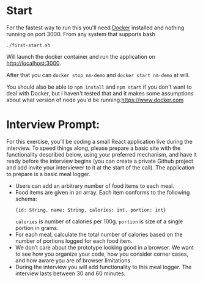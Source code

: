 # Start

For the fastest way to run this you'll need [Docker](https://www.docker.com) installed and nothing running on port 3000. From any system that supports bash

```
./first-start.sh
```

Will launch the docker container and run the application on [http://localhost:3000](http://localhost:3000).

After that you can `docker stop nm-demo` and `docker start nm-demo` at will.

You should also be able to `npm install` and `npm start` if you don't want to deal with Docker, but I haven't tested that and it makes some assumptions about what version of node you'd be running.https://www.docker.com


# Interview Prompt:

For this exercise, you’ll be coding a small React application live during the interview.
To speed things along, please prepare a basic site with the functionality described below, using your preferred mechanism, and have it ready before the interview begins (you can create a private Github project and add invite your interviewer to it at the start of the call).
The application to prepare is a basic meal logger.

* Users can add an arbitrary number of food items to each meal.
* Food items are given in an array. Each item conforms to the following schema:
  ```
  {id: String, name: String, calories: int, portion: int}
  ```
  `calories` is number of calories per 100g.
  `portion` is size of a single portion in grams.
* For each meal, calculate the total number of calories based on the number of portions logged for each food item.
* We don’t care about the prototype looking good in a browser. We want to see how you organize your code, how you consider corner cases, and how aware you are of browser limitations.
* During the interview you will add functionality to this meal logger. The interview lasts between 30 and 60 minutes.
